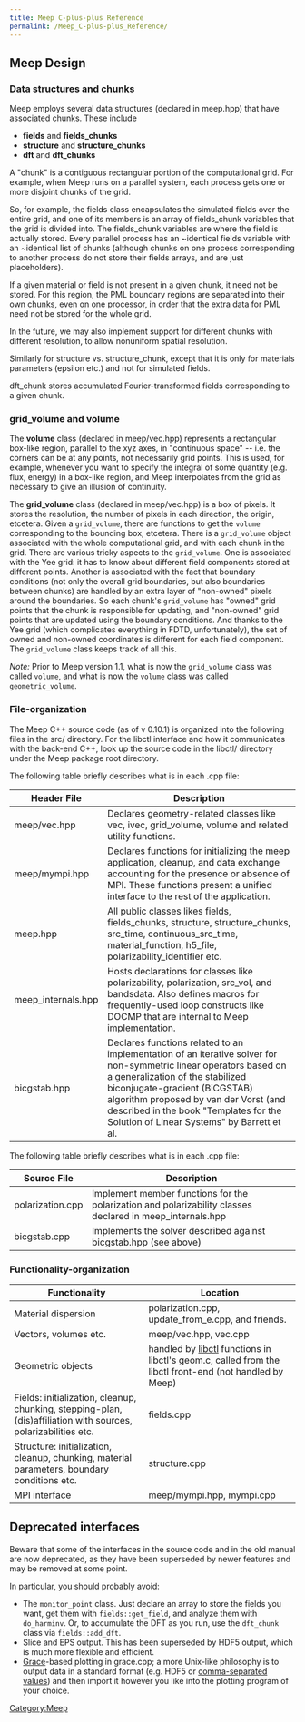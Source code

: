 ```yaml
---
title: Meep C-plus-plus Reference
permalink: /Meep_C-plus-plus_Reference/
---
```


Meep Design
-----------

### Data structures and chunks

Meep employs several data structures (declared in meep.hpp) that have associated chunks. These include

-   **fields** and **fields_chunks**
-   **structure** and **structure_chunks**
-   **dft** and **dft_chunks**

A "chunk" is a contiguous rectangular portion of the computational grid. For example, when Meep runs on a parallel system, each process gets one or more disjoint chunks of the grid.

So, for example, the fields class encapsulates the simulated fields over the entire grid, and one of its members is an array of fields_chunk variables that the grid is divided into. The fields_chunk variables are where the field is actually stored. Every parallel process has an ~identical fields variable with an ~identical list of chunks (although chunks on one process corresponding to another process do not store their fields arrays, and are just placeholders).

If a given material or field is not present in a given chunk, it need not be stored. For this region, the PML boundary regions are separated into their own chunks, even on one processor, in order that the extra data for PML need not be stored for the whole grid.

In the future, we may also implement support for different chunks with different resolution, to allow nonuniform spatial resolution.

Similarly for structure vs. structure_chunk, except that it is only for materials parameters (epsilon etc.) and not for simulated fields.

dft_chunk stores accumulated Fourier-transformed fields corresponding to a given chunk.

### grid_volume and volume

The **volume** class (declared in meep/vec.hpp) represents a rectangular box-like region, parallel to the xyz axes, in "continuous space" -- i.e. the corners can be at any points, not necessarily grid points. This is used, for example, whenever you want to specify the integral of some quantity (e.g. flux, energy) in a box-like region, and Meep interpolates from the grid as necessary to give an illusion of continuity.

The **grid_volume** class (declared in meep/vec.hpp) is a box of pixels. It stores the resolution, the number of pixels in each direction, the origin, etcetera. Given a `grid_volume`, there are functions to get the `volume` corresponding to the bounding box, etcetera. There is a `grid_volume` object associated with the whole computational grid, and with each chunk in the grid. There are various tricky aspects to the `grid_volume`. One is associated with the Yee grid: it has to know about different field components stored at different points. Another is associated with the fact that boundary conditions (not only the overall grid boundaries, but also boundaries between chunks) are handled by an extra layer of "non-owned" pixels around the boundaries. So each chunk's `grid_volume` has "owned" grid points that the chunk is responsible for updating, and "non-owned" grid points that are updated using the boundary conditions. And thanks to the Yee grid (which complicates everything in FDTD, unfortunately), the set of owned and non-owned coordinates is different for each field component. The `grid_volume` class keeps track of all this.

*Note:* Prior to Meep version 1.1, what is now the `grid_volume` class was called `volume`, and what is now the `volume` class was called `geometric_volume`.

### File-organization

The Meep C++ source code (as of v 0.10.1) is organized into the following files in the src/ directory. For the libctl interface and how it communicates with the back-end C++, look up the source code in the libctl/ directory under the Meep package root directory.

The following table briefly describes what is in each .cpp file:

| Header File         | Description                                                                                                                                                                                                                                                                                                           |
|---------------------|-----------------------------------------------------------------------------------------------------------------------------------------------------------------------------------------------------------------------------------------------------------------------------------------------------------------------|
| meep/vec.hpp        | Declares geometry-related classes like vec, ivec, grid_volume, volume and related utility functions.                                                                                                                                                                                                                 |
| meep/mympi.hpp      | Declares functions for initializing the meep application, cleanup, and data exchange accounting for the presence or absence of MPI. These functions present a unified interface to the rest of the application.                                                                                                       |
| meep.hpp            | All public classes likes fields, fields_chunks, structure, structure_chunks, src_time, continuous_src_time, material_function, h5_file, polarizability_identifier etc.                                                                                                                                        |
| meep_internals.hpp | Hosts declarations for classes like polarizability, polarization, src_vol, and bandsdata. Also defines macros for frequently-used loop constructs like DOCMP that are internal to Meep implementation.                                                                                                               |
| bicgstab.hpp        | Declares functions related to an implementation of an iterative solver for non-symmetric linear operators based on a generalization of the stabilized biconjugate-gradient (BiCGSTAB) algorithm proposed by van der Vorst (and described in the book "Templates for the Solution of Linear Systems" by Barrett et al. |

The following table briefly describes what is in each .cpp file:

| Source File      | Description                                                                                                |
|------------------|------------------------------------------------------------------------------------------------------------|
| polarization.cpp | Implement member functions for the polarization and polarizability classes declared in meep_internals.hpp |
| bicgstab.cpp     | Implements the solver described against bicgstab.hpp (see above)                                           |

### Functionality-organization

| Functionality                                                                                                  | Location                                                                                                                     |
|----------------------------------------------------------------------------------------------------------------|------------------------------------------------------------------------------------------------------------------------------|
| Material dispersion                                                                                            | polarization.cpp, update_from_e.cpp, and friends.                                                                          |
| Vectors, volumes etc.                                                                                          | meep/vec.hpp, vec.cpp                                                                                                        |
| Geometric objects                                                                                              | handled by [libctl](/libctl "wikilink") functions in libctl's geom.c, called from the libctl front-end (not handled by Meep) |
| Fields: initialization, cleanup, chunking, stepping-plan, (dis)affiliation with sources, polarizabilities etc. | fields.cpp                                                                                                                   |
| Structure: initialization, cleanup, chunking, material parameters, boundary conditions etc.                    | structure.cpp                                                                                                                |
| MPI interface                                                                                                  | meep/mympi.hpp, mympi.cpp                                                                                                    |

Deprecated interfaces
---------------------

Beware that some of the interfaces in the source code and in the old manual are now deprecated, as they have been superseded by newer features and may be removed at some point.

In particular, you should probably avoid:

-   The `monitor_point` class. Just declare an array to store the fields you want, get them with `fields::get_field`, and analyze them with `do_harminv`. Or, to accumulate the DFT as you run, use the `dft_chunk` class via `fields::add_dft`.
-   Slice and EPS output. This has been superseded by HDF5 output, which is much more flexible and efficient.
-   [Grace](/w:Grace_(plotting_tool) "wikilink")-based plotting in grace.cpp; a more Unix-like philosophy is to output data in a standard format (e.g. HDF5 or [comma-separated values](/w:comma-separated_values "wikilink")) and then import it however you like into the plotting program of your choice.

[Category:Meep](/Category:Meep "wikilink")